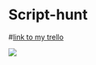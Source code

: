 # Script-hunt

#[link to my trello](https://trello.com/b/Vnc8Q3qU/nonamegame)

![](Project1WireFrame.jpg)
